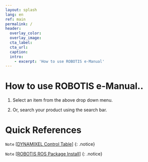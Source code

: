 ```yaml
---
layout: splash
lang: en
ref: main
permalink: /
header:
  overlay_color:
  overlay_image:
  cta_label:
  cta_url:
  caption:
  intro:
    - excerpt: 'How to use ROBOTIS e-Manual'
---
```


# How to use ROBOTIS e-Manual..

1. Select an item from the above drop down menu.

2. Or, search your product using the search bar.

# Quick References


`Note` [[DYNAMIXEL Control Table]]
{: .notice}

`Note` [[ROBOTIS ROS Package Install]]
{: .notice}

[DYNAMIXEL Control Table]: /docs/en/dxl/x/xh430-w210/#control-table

[ROBOTIS ROS Package Install]: /docs/en/platform/thormang3/thormang3_ros_packages/#thormang3-ros-packages
